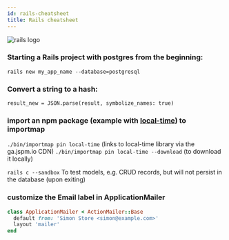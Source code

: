 ```yaml
---
id: rails-cheatsheet
title: Rails cheatsheet
---
```

![rails logo](https://upload.wikimedia.org/wikipedia/commons/thumb/6/62/Ruby_On_Rails_Logo.svg/320px-Ruby_On_Rails_Logo.svg.png)

### Starting a Rails project with postgres from the beginning:
`rails new my_app_name --database=postgresql`

### Convert a string to a hash:
`result_new = JSON.parse(result, symbolize_names: true)`

### import an npm package (example with [local-time](https://www.npmjs.com/package/local-time)) to importmap
`./bin/importmap pin local-time` (links to local-time library via the ga.jspm.io CDN)
`./bin/importmap pin local-time --download` (to download it locally)


`rails c --sandbox`
To test models, e.g. CRUD records, but will not persist in the database (upon exiting)

### customize the Email label in ApplicationMailer
```ruby
class ApplicationMailer < ActionMailer::Base
  default from: 'Simon Store <simon@example.com>'
  layout 'mailer'
end
```